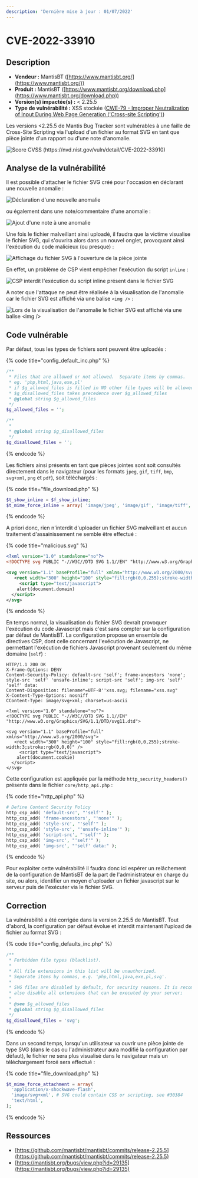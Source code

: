 ```yaml
---
description: 'Dernière mise à jour : 01/07/2022'
---
```


# CVE-2022-33910

## Description

* **Vendeur :** MantisBT ([https://www.mantisbt.org/](https://www.mantisbt.org/))
* **Produit :** MantisBT ([https://www.mantisbt.org/download.php](https://www.mantisbt.org/download.php))
* **Version(s) impactée(s) :** < 2.25.5
* **Type de vulnérabilité :** XSS stockée ([CWE-79 - Improper Neutralization of Input During Web Page Generation ('Cross-site Scripting')](https://cwe.mitre.org/data/definitions/79.html))

Les versions <2.25.5 de Mantis Bug Tracker sont vulnérables à une faille de Cross-Site Scripting via l'upload d'un fichier au format SVG en tant que pièce jointe d'un rapport ou d'une note d'anomalie.

![Score CVSS (https://nvd.nist.gov/vuln/detail/CVE-2022-33910)](<../../.gitbook/assets/image (13).png>)

## Analyse de la vulnérabilité

Il est possible d'attacher le fichier SVG créé pour l'occasion en déclarant une nouvelle anomalie :&#x20;

![Déclaration d'une nouvelle anomalie](<../../.gitbook/assets/image (9).png>)

ou également dans une note/commentaire d'une anomalie :&#x20;

![Ajout d'une note à une anomalie](<../../.gitbook/assets/image (10).png>)

Une fois le fichier malveillant ainsi uploadé, il faudra que la victime visualise le fichier SVG, qui s'ouvrira alors dans un nouvel onglet, provoquant ainsi l'exécution du code malicieux (ou presque) :

![Affichage du fichier SVG à l'ouverture de la pièce jointe](<../../.gitbook/assets/image (15).png>)

En effet, un problème de CSP vient empêcher l'exécution du script `inline` :&#x20;

![CSP interdit l'exécution du script inline présent dans le fichier SVG](<../../.gitbook/assets/image (14).png>)

A noter que l'attaque ne peut être réalisée à la visualisation de l'anomalie car le fichier SVG est affiché via une balise `<img />` :&#x20;

![Lors de la visualisation de l'anomalie le fichier SVG est affiché via une balise \<img /> ](<../../.gitbook/assets/image (8).png>)

## Code vulnérable

Par défaut, tous les types de fichiers sont peuvent être uploadés :&#x20;

{% code title="config_default_inc.php" %}
```php
/**
 * Files that are allowed or not allowed.  Separate items by commas.
 * eg. 'php,html,java,exe,pl'
 * if $g_allowed_files is filled in NO other file types will be allowed.
 * $g_disallowed_files takes precedence over $g_allowed_files
 * @global string $g_allowed_files
 */
$g_allowed_files = '';

/**
 *
 * @global string $g_disallowed_files
 */
$g_disallowed_files = '';
```
{% endcode %}

Les fichiers ainsi présents en tant que pièces jointes sont soit consultés directement dans le navigateur (pour les formats `jpeg`, `gif`, `tiff`, `bmp`, `svg+xml`, `png` et `pdf`), soit téléchargés :&#x20;

{% code title="file_download.php" %}
```php
$t_show_inline = $f_show_inline;
$t_mime_force_inline = array( 'image/jpeg', 'image/gif', 'image/tiff', 'image/bmp', 'image/svg+xml', 'image/png', 'application/pdf' );
```
{% endcode %}

A priori donc, rien n'interdit d'uploader un fichier SVG malveillant et aucun traitement d'assainissement ne semble être effectué :&#x20;

{% code title="malicious.svg" %}
```svg
<?xml version="1.0" standalone="no"?>
<!DOCTYPE svg PUBLIC "-//W3C//DTD SVG 1.1//EN" "http://www.w3.org/Graphics/SVG/1.1/DTD/svg11.dtd">

<svg version="1.1" baseProfile="full" xmlns="http://www.w3.org/2000/svg">
   <rect width="300" height="100" style="fill:rgb(0,0,255);stroke-width:3;stroke:rgb(0,0,0)" />
     <script type="text/javascript">
    alert(document.domain)
  </script>
</svg>
```
{% endcode %}

En temps normal, la visualisation du fichier SVG devrait provoquer l'exécution du code Javascript mais c'est sans compter sur la configuration par défaut de MantisBT. La configuration propose un ensemble de directives CSP, dont celle concernant l'exécution de Javascript, ne permettant l'exécution de fichiers Javascript provenant seulement du même domaine (`self`) :&#x20;

```http
HTTP/1.1 200 OK
X-Frame-Options: DENY
Content-Security-Policy: default-src 'self'; frame-ancestors 'none'; style-src 'self' 'unsafe-inline'; script-src 'self'; img-src 'self' 'self' data:
Content-Disposition: filename*=UTF-8''xss.svg; filename="xss.svg"
X-Content-Type-Options: nosniff
CContent-Type: image/svg+xml; charset=us-ascii

<?xml version="1.0" standalone="no"?>
<!DOCTYPE svg PUBLIC "-//W3C//DTD SVG 1.1//EN" "http://www.w3.org/Graphics/SVG/1.1/DTD/svg11.dtd">

<svg version="1.1" baseProfile="full" xmlns="http://www.w3.org/2000/svg">
   <rect width="300" height="100" style="fill:rgb(0,0,255);stroke-width:3;stroke:rgb(0,0,0)" />
     <script type="text/javascript">
    alert(document.cookie)
  </script>
</svg>
```

Cette configuration est appliquée par la méthode `http_security_headers()` présente dans le fichier `core/http_api.php` :&#x20;

{% code title="http_api.php" %}
```php
# Define Content Security Policy
http_csp_add( 'default-src', "'self'" );
http_csp_add( 'frame-ancestors', "'none'" );
http_csp_add( 'style-src', "'self'" );
http_csp_add( 'style-src', "'unsafe-inline'" );
http_csp_add( 'script-src', "'self'" );
http_csp_add( 'img-src', "'self'" );
http_csp_add( 'img-src', "'self' data:" );
```
{% endcode %}

Pour exploiter cette vulnérabilité il faudra donc ici espérer un relâchement de la configuration de MantisBT de la part de l'administrateur en charge du site, ou alors, identifier un moyen d'uploader un fichier javascript sur le serveur puis de l'exécuter via le fichier SVG.

## Correction

La vulnérabilité a été corrigée dans la version 2.25.5 de MantisBT. Tout d'abord, la configuration par défaut évolue et interdit maintenant l'upload de fichier au format SVG :&#x20;

{% code title="config_defaults_inc.php" %}
```php
/**
 * Forbidden file types (blacklist).
 *
 * All file extensions in this list will be unauthorized.
 * Separate items by commas, e.g. 'php,html,java,exe,pl,svg'.
 *
 * SVG files are disabled by default, for security reasons. It is recommended to
 * also disable all extensions that can be executed by your server;
 *
 * @see $g_allowed_files
 * @global string $g_disallowed_files
 */
$g_disallowed_files = 'svg';
```
{% endcode %}

Dans un second temps, lorsqu'un utilisateur va ouvrir une pièce jointe de type SVG (dans le cas ou l'administrateur aura modifié la configuration par défaut), le fichier ne sera plus visualisé dans le navigateur mais un téléchargement forcé sera effectué :&#x20;

{% code title="file_download.php" %}
```php
$t_mime_force_attachment = array(
  'application/x-shockwave-flash',
  'image/svg+xml', # SVG could contain CSS or scripting, see #30384
  'text/html',
);
```
{% endcode %}

## Ressources

* [https://github.com/mantisbt/mantisbt/commits/release-2.25.5](https://github.com/mantisbt/mantisbt/commits/release-2.25.5)
* [https://mantisbt.org/bugs/view.php?id=29135](https://mantisbt.org/bugs/view.php?id=29135)
